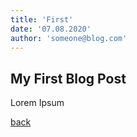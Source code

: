 ```yaml
---
title: 'First'
date: '07.08.2020'
author: 'someone@blog.com'
---
```


## My First Blog Post
Lorem Ipsum

[back](/)
